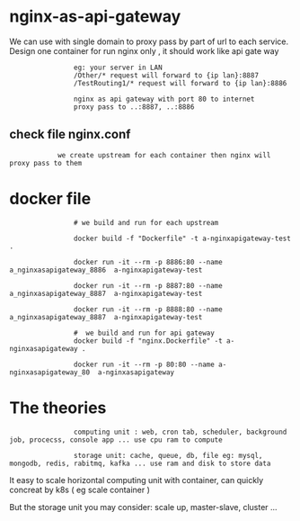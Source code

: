 # nginx-as-api-gateway

We can use with single domain to proxy pass by part of url to each service. Design one container for run nginx only , it should work like api gate way


                    eg: your server in LAN
                    /Other/* request will forward to {ip lan}:8887
                    /TestRouting1/* request will forward to {ip lan}:8886

                    nginx as api gateway with port 80 to internet
                    proxy pass to ..:8887, ..:8886

## check file nginx.conf

                we create upstream for each container then nginx will proxy pass to them

# docker file

                    # we build and run for each upstream

                    docker build -f "Dockerfile" -t a-nginxapigateway-test .

                    docker run -it --rm -p 8886:80 --name a_nginxasapigateway_8886  a-nginxapigateway-test

                    docker run -it --rm -p 8887:80 --name a_nginxasapigateway_8887  a-nginxapigateway-test

                    docker run -it --rm -p 8888:80 --name a_nginxasapigateway_8887  a-nginxapigateway-test

                    #  we build and run for api gateway 
                    docker build -f "nginx.Dockerfile" -t a-nginxasapigateway .

                    docker run -it --rm -p 80:80 --name a-nginxasapigateway_80  a-nginxasapigateway

# The theories

                    computing unit : web, cron tab, scheduler, background job, procecss, console app ... use cpu ram to compute

                    storage unit: cache, queue, db, file eg: mysql, mongodb, redis, rabitmq, kafka ... use ram and disk to store data


It easy to scale horizontal computing unit with container, can quickly concreat by k8s ( eg scale container ) 

But the storage unit you may consider: scale up, master-slave, cluster ...




